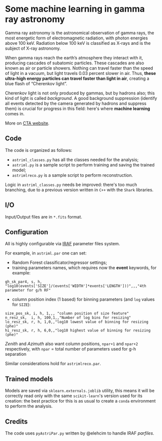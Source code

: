 # Some machine learning in gamma ray astronomy

Gamma ray astronomy is the astronomical observation of gamma rays, the most energetic form of electromagnetic radiation, with photon energies above 100 keV. Radiation below 100 keV is classified as X-rays and is the subject of X-ray astronomy.

When gamma rays reach the earth’s atmosphere they interact with it, producing cascades of subatomic particles. These cascades are also known as air or particle showers. Nothing can travel faster than the speed of light in a vacuum, but light travels 0.03 percent slower in air. Thus, **these ultra-high energy particles can travel faster than light in air**, creating a blue flash of “Cherenkov light”.

Cherenkov light is not only produced by gammas, but by hadrons also; this kind of light is called *background*.
A good background suppression (identify all events detected by the camera generated by hadrons and suppress them) is crucial for progress in this field: here's where **machine learning** comes in.

More on [CTA website](https://www.cta-observatory.org).

## Code
The code is organized as follows:
- `astriml_classes.py` has all the classes needed for the analysis;
- `astriml.py` is a sample script to perform training and saving the trained model;
- `astrimlreco.py` is a sample script to perform reconstruction.

Logic in `astriml_classes.py` needs be improved: there's too much branching, due to a previous version written in `C++` with the `Shark` libraries.

## I/O
Input/Output files are in `*.fits` format.

## Configuration
All is highly configurable via [IRAF](https://heasarc.gsfc.nasa.gov/lheasoft/headas/pil/node12.html) parameter files system.

For example, in `astriml.par` one can set:
- Random Forest classificator/regressor settings;
- training parameters names, which requires now the **event** keywords, for example: 
```
gh_sk_par4, s, h, "log10(events['SIZE']/(events['WIDTH']*events['LENGTH']))",,,"4th parameter for g/h RF"
```
- column position index (1 based) for binning parameters (and `log` values for `SIZE`):
```
size_pos_sk, i, h, 1,,, "column position of size feature"
n_resz_sk,  i, h, 100,1,,"Number of log bins for resizing"
lo_resz_sk, r, h, 1,0,,"log10 lowest value of binning for resizing (phe)"
hi_resz_sk, r, h, 6,0,,"log10 highest value of binning for resizing (phe)"
 ```
*Zenith* and *Azimuth* also want column positions, `npar+1` and `npar+2` respectively, with `npar` = total number of parameters used for g-h separation
 
Similar considerations hold for `astrimlreco.par`.

## Trained models
Models are saved via `sklearn.externals.joblib` utility, this means it will be correctly read only with the same `scikit-learn`'s version used for its creation: the best practice for this is as usual to create a `conda` environment to perform the analysis.

## Credits
The code uses `pyAstriPar.py` written by @elehcim to handle IRAF *parfiles*.
